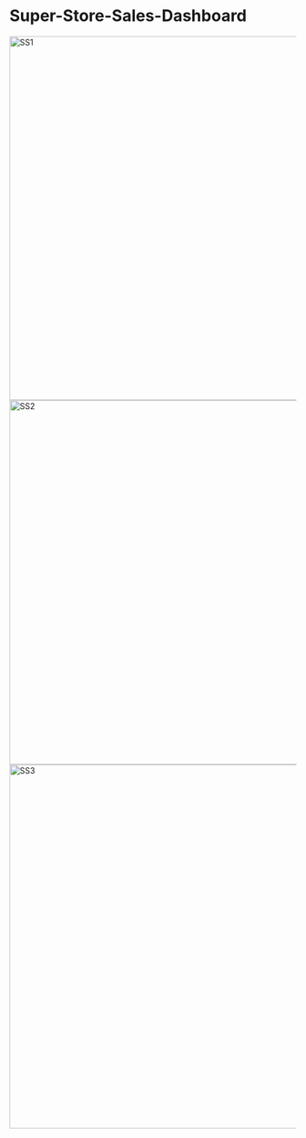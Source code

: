 # Super-Store-Sales-Dashboard
<img width="639" alt="SS1" src="https://github.com/user-attachments/assets/cbcd45e3-c573-4bf0-a004-35ca2e42ad32">
<img width="640" alt="SS2" src="https://github.com/user-attachments/assets/53936fa0-0088-4bbc-8397-a689ccedc648">
<img width="639" alt="SS3" src="https://github.com/user-attachments/assets/0bc2c335-ad54-407b-a349-df798450d0a0">

